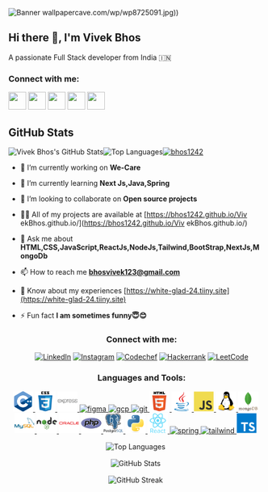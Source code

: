 <!-- Banner -->
![Banner]([[https://via.placeholder.com/1500x300]](https://github.com/bhos1242/bhos1242/assets/92811935/0d7b1a91-71d9-4dda-af60-80d5eb38e3f6))
wallpapercave.com/wp/wp8725091.jpg))

<!-- Introduction -->
## Hi there 👋, I'm Vivek Bhos
A passionate Full Stack developer from India 🇮🇳

<!-- Social Media Icons -->
### Connect with me:
[<img src="https://raw.githubusercontent.com/rahuldkjain/github-profile-readme-generator/master/src/images/icons/Social/linked-in-alt.svg" width="35" height="35">](https://linkedin.com/in/https://www.linkedin.com/in/vivekbhos/)
[<img src="https://raw.githubusercontent.com/rahuldkjain/github-profile-readme-generator/master/src/images/icons/Social/instagram.svg" width="35" height="35">](https://instagram.com/vivekbhos_06_07)
[<img src="https://cdn.jsdelivr.net/npm/simple-icons@3.1.0/icons/codechef.svg" width="35" height="35">](https://www.codechef.com/users/vivek1242)
[<img src="https://raw.githubusercontent.com/rahuldkjain/github-profile-readme-generator/master/src/images/icons/Social/hackerrank.svg" width="35" height="35">](https://www.hackerrank.com/bhosvivek123)
[<img src="https://raw.githubusercontent.com/rahuldkjain/github-profile-readme-generator/master/src/images/icons/Social/leet-code.svg" width="35" height="35">](https://www.leetcode.com/bhos1242)

<!-- GitHub Stats -->
## GitHub Stats
<img align="left" src="https://github-readme-stats.vercel.app/api?username=bhos1242&show_icons=true&theme=dark" alt="Vivek Bhos's GitHub Stats" />
<img align="left" src="https://github-readme-stats.vercel.app/api/top-langs/?username=bhos1242&layout=compact&theme=dark" alt="Top Languages" />

<p align="left"> <a href="https://github.com/ryo-ma/github-profile-trophy"><img src="https://github-profile-trophy.vercel.app/?username=bhos1242" alt="bhos1242" /></a> </p>

- 🔭 I’m currently working on **We-Care**

- 🌱 I’m currently learning **Next Js,Java,Spring**

- 👯 I’m looking to collaborate on **Open source projects**

- 👨‍💻 All of my projects are available at [https://bhos1242.github.io/Viv ekBhos.github.io/](https://bhos1242.github.io/Viv ekBhos.github.io/)

- 💬 Ask me about **HTML,CSS,JavaScript,ReactJs,NodeJs,Tailwind,BootStrap,NextJs,MongoDb**

- 📫 How to reach me **bhosvivek123@gmail.com**

- 📄 Know about my experiences [https://white-glad-24.tiiny.site](https://white-glad-24.tiiny.site)

- ⚡ Fun fact **I am sometimes funny😇😊**

  <h3 align="center">Connect with me:</h3>
  <p align="center">
    <a href="https://linkedin.com/in/https://www.linkedin.com/in/vivekbhos/" target="_blank"><img src="https://raw.githubusercontent.com/rahuldkjain/github-profile-readme-generator/master/src/images/icons/Social/linked-in-alt.svg" alt="LinkedIn" height="30" width="30" /></a>
    <a href="https://instagram.com/vivekbhos_06_07" target="_blank"><img src="https://raw.githubusercontent.com/rahuldkjain/github-profile-readme-generator/master/src/images/icons/Social/instagram.svg" alt="Instagram" height="30" width="30" /></a>
    <a href="https://www.codechef.com/users/vivek1242" target="_blank"><img src="https://cdn.jsdelivr.net/npm/simple-icons@3.1.0/icons/codechef.svg" alt="Codechef" height="30" width="30" /></a>
    <a href="https://www.hackerrank.com/bhosvivek123" target="_blank"><img src="https://raw.githubusercontent.com/rahuldkjain/github-profile-readme-generator/master/src/images/icons/Social/hackerrank.svg" alt="Hackerrank" height="30" width="30" /></a>
    <a href="https://www.leetcode.com/bhos1242" target="_blank"><img src="https://raw.githubusercontent.com/rahuldkjain/github-profile-readme-generator/master/src/images/icons/Social/leet-code.svg" alt="LeetCode" height="30" width="30" /></a>
  </p>

  <h3 align="center">Languages and Tools:</h3>
<p align="center"> <a href="https://www.w3schools.com/cpp/" target="_blank" rel="noreferrer"> <img src="https://raw.githubusercontent.com/devicons/devicon/master/icons/cplusplus/cplusplus-original.svg" alt="cplusplus" width="40" height="40"/> </a> <a href="https://www.w3schools.com/css/" target="_blank" rel="noreferrer"> <img src="https://raw.githubusercontent.com/devicons/devicon/master/icons/css3/css3-original-wordmark.svg" alt="css3" width="40" height="40"/> </a> <a href="https://expressjs.com" target="_blank" rel="noreferrer"> <img src="https://raw.githubusercontent.com/devicons/devicon/master/icons/express/express-original-wordmark.svg" alt="express" width="40" height="40"/> </a> <a href="https://www.figma.com/" target="_blank" rel="noreferrer"> <img src="https://www.vectorlogo.zone/logos/figma/figma-icon.svg" alt="figma" width="40" height="40"/> </a> <a href="https://cloud.google.com" target="_blank" rel="noreferrer"> <img src="https://www.vectorlogo.zone/logos/google_cloud/google_cloud-icon.svg" alt="gcp" width="40" height="40"/> </a> <a href="https://git-scm.com/" target="_blank" rel="noreferrer"> <img src="https://www.vectorlogo.zone/logos/git-scm/git-scm-icon.svg" alt="git" width="40" height="40"/> </a> <a href="https://www.w3.org/html/" target="_blank" rel="noreferrer"> <img src="https://raw.githubusercontent.com/devicons/devicon/master/icons/html5/html5-original-wordmark.svg" alt="html5" width="40" height="40"/> </a> <a href="https://www.java.com" target="_blank" rel="noreferrer"> <img src="https://raw.githubusercontent.com/devicons/devicon/master/icons/java/java-original.svg" alt="java" width="40" height="40"/> </a> <a href="https://developer.mozilla.org/en-US/docs/Web/JavaScript" target="_blank" rel="noreferrer"> <img src="https://raw.githubusercontent.com/devicons/devicon/master/icons/javascript/javascript-original.svg" alt="javascript" width="40" height="40"/> </a> <a href="https://www.linux.org/" target="_blank" rel="noreferrer"> <img src="https://raw.githubusercontent.com/devicons/devicon/master/icons/linux/linux-original.svg" alt="linux" width="40" height="40"/> </a> <a href="https://www.mongodb.com/" target="_blank" rel="noreferrer"> <img src="https://raw.githubusercontent.com/devicons/devicon/master/icons/mongodb/mongodb-original-wordmark.svg" alt="mongodb" width="40" height="40"/> </a> <a href="https://www.mysql.com/" target="_blank" rel="noreferrer"> <img src="https://raw.githubusercontent.com/devicons/devicon/master/icons/mysql/mysql-original-wordmark.svg" alt="mysql" width="40" height="40"/> </a> <a href="https://nodejs.org" target="_blank" rel="noreferrer"> <img src="https://raw.githubusercontent.com/devicons/devicon/master/icons/nodejs/nodejs-original-wordmark.svg" alt="nodejs" width="40" height="40"/> </a> <a href="https://www.oracle.com/" target="_blank" rel="noreferrer"> <img src="https://raw.githubusercontent.com/devicons/devicon/master/icons/oracle/oracle-original.svg" alt="oracle" width="40" height="40"/> </a> <a href="https://www.php.net" target="_blank" rel="noreferrer"> <img src="https://raw.githubusercontent.com/devicons/devicon/master/icons/php/php-original.svg" alt="php" width="40" height="40"/> </a> <a href="https://www.postgresql.org" target="_blank" rel="noreferrer"> <img src="https://raw.githubusercontent.com/devicons/devicon/master/icons/postgresql/postgresql-original-wordmark.svg" alt="postgresql" width="40" height="40"/> </a> <a href="https://www.python.org" target="_blank" rel="noreferrer"> <img src="https://raw.githubusercontent.com/devicons/devicon/master/icons/python/python-original.svg" alt="python" width="40" height="40"/> </a> <a href="https://reactjs.org/" target="_blank" rel="noreferrer"> <img src="https://raw.githubusercontent.com/devicons/devicon/master/icons/react/react-original-wordmark.svg" alt="react" width="40" height="40"/> </a> <a href="https://spring.io/" target="_blank" rel="noreferrer"> <img src="https://www.vectorlogo.zone/logos/springio/springio-icon.svg" alt="spring" width="40" height="40"/> </a> <a href="https://tailwindcss.com/" target="_blank" rel="noreferrer"> <img src="https://www.vectorlogo.zone/logos/tailwindcss/tailwindcss-icon.svg" alt="tailwind" width="40" height="40"/> </a> <a href="https://www.typescriptlang.org/" target="_blank" rel="noreferrer"> <img src="https://raw.githubusercontent.com/devicons/devicon/master/icons/typescript/typescript-original.svg" alt="typescript" width="40" height="40"/> </a> </p>

<p align="center">
    <img align="center" src="https://github-readme-stats.vercel.app/api/top-langs?username=bhos1242&show_icons=true&locale=en&layout=compact" alt="Top Languages" />
  </p>
  <p align="center">
    <img align="center" src="https://github-readme-stats.vercel.app/api?username=bhos1242&show_icons=true&locale=en" alt="GitHub Stats" />
  </p>
  <p align="center">
    <img align="center" src="https://github-readme-streak-stats.herokuapp.com/?user=bhos1242&" alt="GitHub Streak" />
  </p>
